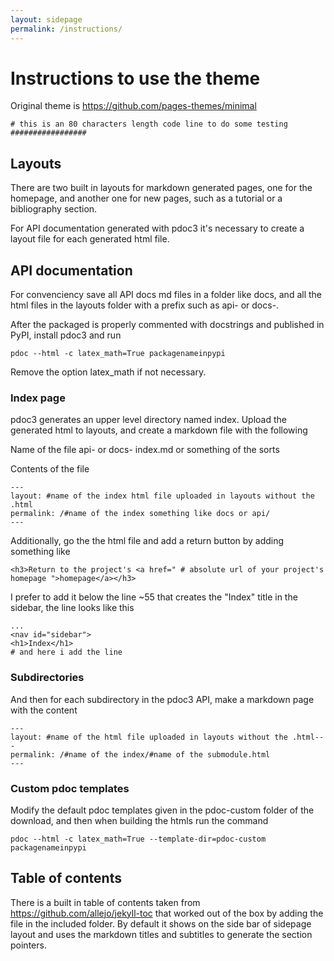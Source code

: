 ```yaml
---
layout: sidepage
permalink: /instructions/
---
```


# Instructions to use the theme

Original theme is https://github.com/pages-themes/minimal

```
# this is an 80 characters length code line to do some testing #################
```

## Layouts

There are two built in layouts for markdown generated pages, one for the homepage, and another one for new pages,
such as a tutorial or a bibliography section.

For API documentation generated with pdoc3 it's necessary to create a layout file for each generated html file.

## API documentation

For convenciency save all API docs md files in a folder like docs, and all the html files in the layouts folder
with a prefix such as api- or docs-.

After the packaged is properly commented with docstrings and published in PyPI, install pdoc3 and run

```
pdoc --html -c latex_math=True packagenameinpypi
```
Remove the option latex_math if not necessary.

### Index page

pdoc3 generates an upper level directory named index. Upload the generated html to layouts, and create a markdown
file with the following

Name of the file api- or docs- index.md or something of the sorts

Contents of the file

```
---
layout: #name of the index html file uploaded in layouts without the .html
permalink: /#name of the index something like docs or api/
---
```

Additionally, go the the html file and add a return button by adding something like

```
<h3>Return to the project's <a href=" # absolute url of your project's homepage ">homepage</a></h3>
```

I prefer to add it below the line ~55 that creates the "Index" title in the sidebar, the line looks like this

```
...
<nav id="sidebar">
<h1>Index</h1>
# and here i add the line
```

### Subdirectories

And then for each subdirectory in the pdoc3 API, make a markdown page with the content

```
---
layout: #name of the html file uploaded in layouts without the .html---
permalink: /#name of the index/#name of the submodule.html
---
```

### Custom pdoc templates

Modify the default pdoc templates given in the pdoc-custom folder of the download, and then when building the htmls run the command

```
pdoc --html -c latex_math=True --template-dir=pdoc-custom packagenameinpypi
```

## Table of contents

There is a built in table of contents taken from https://github.com/allejo/jekyll-toc that worked out of the box by
adding the file in the included folder. By default it shows on the side bar of sidepage layout and uses the markdown
titles and subtitles to generate the section pointers.
